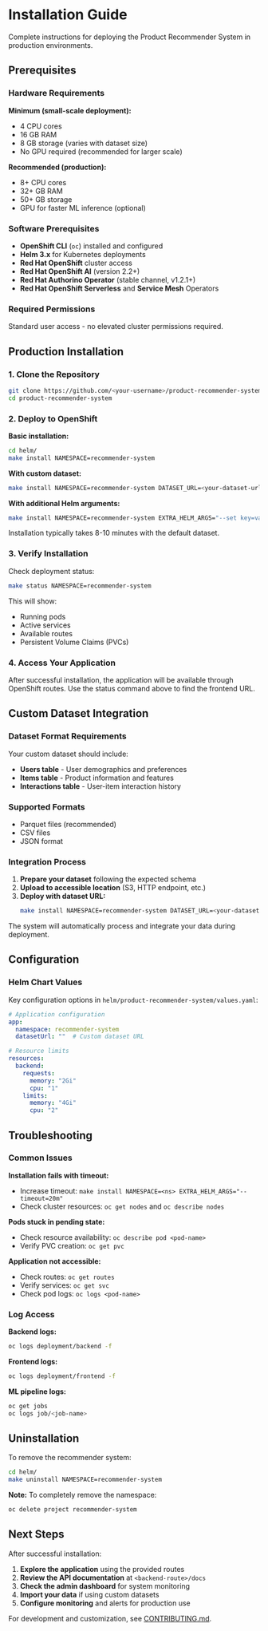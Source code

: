 # Installation Guide

Complete instructions for deploying the Product Recommender System in production environments.

## Prerequisites

### Hardware Requirements

**Minimum (small-scale deployment):**
- 4 CPU cores
- 16 GB RAM
- 8 GB storage (varies with dataset size)
- No GPU required (recommended for larger scale)

**Recommended (production):**
- 8+ CPU cores
- 32+ GB RAM
- 50+ GB storage
- GPU for faster ML inference (optional)

### Software Prerequisites

- **OpenShift CLI** (`oc`) installed and configured
- **Helm 3.x** for Kubernetes deployments
- **Red Hat OpenShift** cluster access
- **Red Hat OpenShift AI** (version 2.2+)
- **Red Hat Authorino Operator** (stable channel, v1.2.1+)
- **Red Hat OpenShift Serverless** and **Service Mesh** Operators

### Required Permissions

Standard user access - no elevated cluster permissions required.

## Production Installation

### 1. Clone the Repository

```bash
git clone https://github.com/<your-username>/product-recommender-system.git
cd product-recommender-system
```

### 2. Deploy to OpenShift

**Basic installation:**
```bash
cd helm/
make install NAMESPACE=recommender-system
```

**With custom dataset:**
```bash
make install NAMESPACE=recommender-system DATASET_URL=<your-dataset-url>
```

**With additional Helm arguments:**
```bash
make install NAMESPACE=recommender-system EXTRA_HELM_ARGS="--set key=value"
```

Installation typically takes 8-10 minutes with the default dataset.

### 3. Verify Installation

Check deployment status:
```bash
make status NAMESPACE=recommender-system
```

This will show:
- Running pods
- Active services  
- Available routes
- Persistent Volume Claims (PVCs)

### 4. Access Your Application

After successful installation, the application will be available through OpenShift routes. Use the status command above to find the frontend URL.

## Custom Dataset Integration

### Dataset Format Requirements

Your custom dataset should include:
- **Users table** - User demographics and preferences
- **Items table** - Product information and features
- **Interactions table** - User-item interaction history

### Supported Formats

- Parquet files (recommended)
- CSV files
- JSON format

### Integration Process

1. **Prepare your dataset** following the expected schema
2. **Upload to accessible location** (S3, HTTP endpoint, etc.)
3. **Deploy with dataset URL:**
   ```bash
   make install NAMESPACE=recommender-system DATASET_URL=<your-dataset-url>
   ```

The system will automatically process and integrate your data during deployment.

## Configuration

### Helm Chart Values

Key configuration options in `helm/product-recommender-system/values.yaml`:

```yaml
# Application configuration
app:
  namespace: recommender-system
  datasetUrl: ""  # Custom dataset URL

# Resource limits
resources:
  backend:
    requests:
      memory: "2Gi"
      cpu: "1"
    limits:
      memory: "4Gi" 
      cpu: "2"
```

## Troubleshooting

### Common Issues

**Installation fails with timeout:**
- Increase timeout: `make install NAMESPACE=<ns> EXTRA_HELM_ARGS="--timeout=20m"`
- Check cluster resources: `oc get nodes` and `oc describe nodes`

**Pods stuck in pending state:**
- Check resource availability: `oc describe pod <pod-name>`
- Verify PVC creation: `oc get pvc`

**Application not accessible:**
- Check routes: `oc get routes`
- Verify services: `oc get svc`
- Check pod logs: `oc logs <pod-name>`

### Log Access

**Backend logs:**
```bash
oc logs deployment/backend -f
```

**Frontend logs:**
```bash
oc logs deployment/frontend -f
```

**ML pipeline logs:**
```bash
oc get jobs
oc logs job/<job-name>
```

## Uninstallation

To remove the recommender system:

```bash
cd helm/
make uninstall NAMESPACE=recommender-system
```

**Note:** To completely remove the namespace:
```bash
oc delete project recommender-system
```

## Next Steps

After successful installation:

1. **Explore the application** using the provided routes
2. **Review the API documentation** at `<backend-route>/docs`
3. **Check the admin dashboard** for system monitoring
4. **Import your data** if using custom datasets
5. **Configure monitoring** and alerts for production use

For development and customization, see [CONTRIBUTING.md](CONTRIBUTING.md).